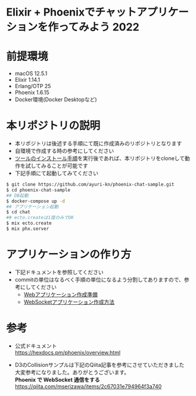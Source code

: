 # Elixir + Phoenixでチャットアプリケーションを作ってみよう 2022

# 前提環境
- macOS 12.5.1
- Elixir 1.14.1
- Erlang/OTP 25
- Phoenix 1.6.15
- Docker環境(Docker Desktopなど)

# 本リポジトリの説明
- 本リポジトリは後述する手順にて既に作成済みのリポジトリとなります
- 自環境で作成する時の参考にしてください
- [ツールのインストール手順](docs/installation.md)を実行後であれば、本リポジトリをcloneして動作を試してみることが可能です
- 下記手順にて起動してみてください
```bash
$ git clone https://github.com/ayuri-kn/phoenix-chat-sample.git
$ cd phoenix-chat-sample
## DB起動
$ docker-compose up -d
## アプリケーション起動
$ cd chat
## ecto.createは1度のみでOK
$ mix ecto.create
$ mix phx.server
```

# アプリケーションの作り方
- 下記ドキュメントを参照してください
- commitの単位はなるべく手順の単位になるよう分割してありますので、参考にしてください
   - [Webアプリケーション作成準備](docs/prep_web_application.md)
   - [WebSocketアプリケーション作成方法](docs/websocket_application.md)

# 参考
- 公式ドキュメント  
https://hexdocs.pm/phoenix/overview.html

- D3のCollisionサンプルは下記のQiita記事を参考にさせていただきました  
大変参考になりました。ありがとうございます。  
**Phoenix で WebSocket 通信をする**  
https://qiita.com/mserizawa/items/2c67031e794964f3a740